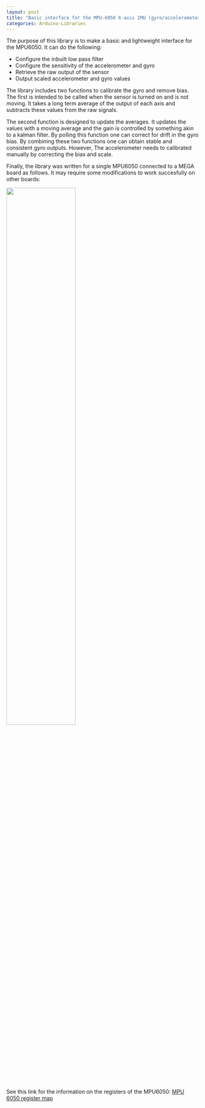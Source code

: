 ```yaml
---
layout: post
title: "Basic interface for the MPU-6050 6-axis IMU (gyro/accelerometer)"
categories: Arduino-Libraries
---
```


The purpose of this library is to make a basic and lightweight interface for the MPU6050. It can do the following:
- Configure the inbuilt low pass filter 
- Configure the sensitivity of the accelerometer and gyro
- Retrieve the raw output of the sensor
- Output scaled accelerometer and gyro values

The library includes two functions to calibrate the gyro and remove bias. The first is intended to be called when the sensor is turned on and is not moving. It takes a long term average of the output of each axis and subtracts these values from the raw signals.

The second function is designed to update the averages. It updates the values with a moving average and the gain is controlled by something akin to a kalman filter. By polling this function one can correct for drift in the gyro bias. By combining these two functions one can obtain stable and consistent gyro outputs. However, The accelerometer needs to calibrated manually by correcting the bias and scale. 

Finally, the library was written for a single MPU6050 connected to a MEGA board as follows. It may require some modifications to work succesfully on other boards:   

<img src = "https://raw.githubusercontent.com/RCmags/basicMPU6050/main/extras/mega_schematic.png" width = "60%"></img>   

See this link for the information on the registers of the MPU6050: 
[MPU 6050 register map](https://invensense.tdk.com/wp-content/uploads/2015/02/MPU-6000-Register-Map1.pdf)
